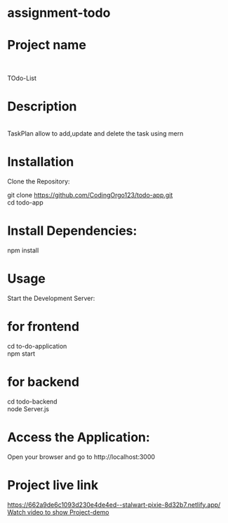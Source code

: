 # assignment-todo

<h1>Project name</h1>
<br />

TOdo-List 
<br />
<h1>Description</h1>
<br />TaskPlan allow to add,update and delete the task using mern
<br />


<h1>Installation</h1>
Clone the Repository:

git clone https://github.com/CodingOrgo123/todo-app.git
<br />
cd todo-app
<h1>Install Dependencies:</h1>
npm install
<h1>Usage</h1>
Start the Development Server:

<h1>for frontend</h1>
cd to-do-application
<br />
npm start

<h1>for backend</h1>
cd todo-backend
<br />
node Server.js
<h1>Access the Application:</h1>
Open your browser and go to http://localhost:3000
<br />
<h1>Project live link</h1>

<a href="https://662b9df6781b27c34cfd41ff--stellular-zuccutto-c7f621.netlify.app/
">https://662a9de6c1093d230e4de4ed--stalwart-pixie-8d32b7.netlify.app/</a>
<a href="https://github.com/CodingOrgo123/finalassignment/issues/2#issue-2265741007">Watch video to show Project-demo</a>

